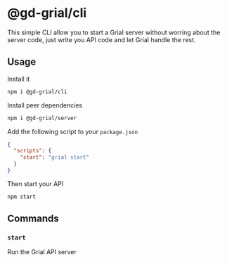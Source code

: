 # @gd-grial/cli
This simple CLI allow you to start a Grial server without worring about the server code, just write you API code and let Grial handle the rest.

## Usage
Install it

```bash
npm i @gd-grial/cli
```

Install peer dependencies

```bash
npm i @gd-grial/server
```

Add the following script to your `package.json`

```json
{
  "scripts": {
    "start": "grial start"
  }
}
```

Then start your API

```bash
npm start
```

## Commands
### `start`
Run the Grial API server
